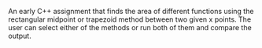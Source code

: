 An early C++ assignment that finds the area of different functions using the rectangular midpoint or trapezoid method between two given x points. The user can select either of the methods or run both of them and compare the output.
